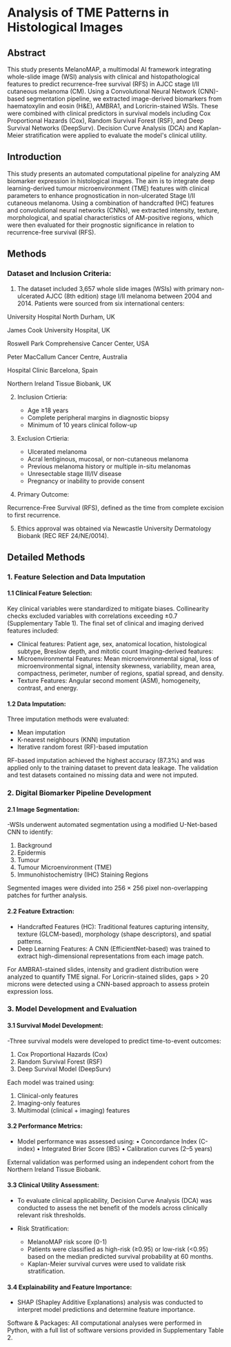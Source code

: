 # Analysis of TME Patterns in Histological Images

## Abstract
This study presents MelanoMAP, a multimodal AI framework integrating whole-slide image (WSI) analysis with clinical and histopathological features to predict recurrence-free survival (RFS) in AJCC stage I/II cutaneous melanoma (CM). Using a Convolutional Neural Network (CNN)-based segmentation pipeline, we extracted image-derived biomarkers from haematoxylin and eosin (H&E), AMBRA1, and Loricrin-stained WSIs. These were combined with clinical predictors in survival models including Cox Proportional Hazards (Cox), Random Survival Forest (RSF), and Deep Survival Networks (DeepSurv). Decision Curve Analysis (DCA) and Kaplan-Meier stratification were applied to evaluate the model's clinical utility.

## Introduction
This study presents an automated computational pipeline for analyzing AM biomarker expression in histological images. The aim is to integrate deep learning-derived tumour microenvironment (TME) features with clinical parameters to enhance prognostication in non-ulcerated Stage I/II cutaneous melanoma. Using a combination of handcrafted (HC) features and convolutional neural networks (CNNs), we extracted intensity, texture, morphological, and spatial characteristics of AM-positive regions, which were then evaluated for their prognostic significance in relation to recurrence-free survival (RFS).

## Methods
### Dataset and Inclusion Criteria:
1. The dataset included 3,657 whole slide images (WSIs) with primary non-ulcerated AJCC (8th edition) stage I/II melanoma between 2004 and 2014. Patients were sourced from six international centers:

University Hospital North Durham, UK

James Cook University Hospital, UK

Roswell Park Comprehensive Cancer Center, USA

Peter MacCallum Cancer Centre, Australia

Hospital Clinic Barcelona, Spain

Northern Ireland Tissue Biobank, UK

2. Inclusion Crtieria:
   - Age ≥18 years
   - Complete peripheral margins in diagnostic biopsy
   - Minimum of 10 years clinical follow-up

3. Exclusion Crtieria:
   - Ulcerated melanoma
   - Acral lentiginous, mucosal, or non-cutaneous melanoma 
   - Previous melanoma history or multiple in-situ melanomas
   - Unresectable stage III/IV disease
   - Pregnancy or inability to provide consent

4. Primary Outcome: 

Recurrence-Free Survival (RFS), defined as the time from complete excision to first recurrence.

5. Ethics approval was obtained via Newcastle University Dermatology Biobank (REC REF 24/NE/0014).   

## Detailed Methods

### 1. Feature Selection and Data Imputation

#### 1.1 Clinical Feature Selection:
Key clinical variables were standardized to mitigate biases. Collinearity checks excluded variables with correlations exceeding ±0.7 (Supplementary Table 1). The final set of clinical and imaging derived features included:
  - Clinical features: Patient age, sex, anatomical location, histological subtype, Breslow depth, and mitotic count
Imaging-derived features:
  - Microenvironmental Features: Mean microenvironmental signal, loss of microenvironmental signal, intensity skewness, variability, mean area, compactness, perimeter, number of regions, spatial spread, and density.
  - Texture Features: Angular second moment (ASM), homogeneity, contrast, and energy.


#### 1.2 Data Imputation:
Three imputation methods were evaluated:
  - Mean imputation
  - K-nearest neighbours (KNN) imputation
  - Iterative random forest (RF)-based imputation

RF-based imputation achieved the highest accuracy (87.3%) and was applied only to the training dataset to prevent data leakage. The validation and test datasets contained no missing data and were not imputed.

### 2. Digital Biomarker Pipeline Development

#### 2.1 Image Segmentation:
-WSIs underwent automated segmentation using a modified U-Net-based CNN to identify:
  1.  Background
  2.  Epidermis
  3.  Tumour
  4.  Tumour Microenvironment (TME)
  5.  Immunohistochemistry (IHC) Staining Regions

Segmented images were divided into 256 × 256 pixel non-overlapping patches for further analysis.

#### 2.2 Feature Extraction:
- Handcrafted Features (HC): Traditional features capturing intensity, texture (GLCM-based), morphology (shape descriptors), and spatial patterns.
- Deep Learning Features: A CNN (EfficientNet-based) was trained to extract high-dimensional representations from each image patch.

For AMBRA1-stained slides, intensity and gradient distribution were analyzed to quantify TME signal.
For Loricrin-stained slides, gaps > 20 microns were detected using a CNN-based approach to assess protein expression loss.

### 3. Model Development and Evaluation

#### 3.1 Survival Model Development:
-Three survival models were developed to predict time-to-event outcomes:
  1.  Cox Proportional Hazards (Cox)
  2.  Random Survival Forest (RSF)
  3.  Deep Survival Model (DeepSurv)

Each model was trained using:
  1. Clinical-only features
  2. Imaging-only features
  3. Multimodal (clinical + imaging) features

#### 3.2 Performance Metrics:
- Model performance was assessed using:
  • Concordance Index (C-index)
  • Integrated Brier Score (IBS)
  • Calibration curves (2–5 years)

External validation was performed using an independent cohort from the Northern Ireland Tissue Biobank.

#### 3.3 Clinical Utility Assessment:
- To evaluate clinical applicability, Decision Curve Analysis (DCA) was conducted to assess the net benefit of the models across clinically relevant risk thresholds.

- Risk Stratification:
  - MelanoMAP risk score (0-1)
  - Patients were classified as high-risk (≥0.95) or low-risk (<0.95) based on the median predicted survival probability at 60 months.
  - Kaplan-Meier survival curves were used to validate risk stratification.

#### 3.4 Explainability and Feature Importance:


- SHAP (Shapley Additive Explanations) analysis was conducted to interpret model predictions and determine feature importance.

Software & Packages:
All computational analyses were performed in Python, with a full list of software versions provided in Supplementary Table 2.
